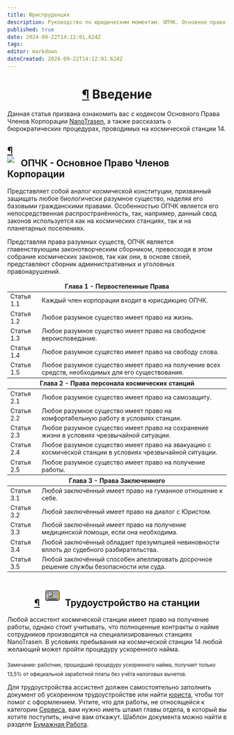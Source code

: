 ```yaml
---
title: Юриспруденция
description: Руководство по юридическим моментам. ОПЧК. Основное право членов корпорации.
published: true
date: 2024-09-22T14:12:01.624Z
tags: 
editor: markdown
dateCreated: 2024-09-22T14:12:01.624Z
---
```


<h1 style="text-align: center;" id="введение" class="toc-header"><a class="toc-anchor" href="#введение">¶</a> Введение</h1><div>

</div><p>Данная статья призвана ознакомить вас с кодексом Основного Права Членов Корпорации <a href="/backstory#nanotrasen" class="is-internal-link is-valid-page">NanoTrasen</a>, а также рассказать о бюрократических процедурах, проводимых на космической станции 14.</p><div>

</div><h2 id="опчк-основное-право-членов-корпорации" class="toc-header"><a class="toc-anchor" href="#опчк-основное-право-членов-корпорации">¶</a> 
  <div class="titleBox">
    <img src="/lawbook.png" style="height: 64px; margin-bottom: 8px;">
    <span style="margin-left:10px;">ОПЧК - Основное Право Членов Корпорации</span>
  </div>
</h2><div>

</div><p>Представляет собой аналог космической конституции, призванный защищать любое биологически разумное существо, наделяя его базовыми гражданскими правами. Особенностью ОПЧК является его непосредственная распространённость, так, например, данный свод законов используется как на космических станциях, так и на планетарных поселениях.</p>
<p>Представляя права разумных существ, ОПЧК является главенствующим законотворческим сборником, превосходя в этом собрание космических законов, так как они, в основе своей, представляют сборник административных и уголовных правонарушений.</p><div>

</div><center>
  <table class="table-name">
    <thead>
      <tr>
        <th colspan="2" style="border-top: none!important">Глава 1 - Первостепенные Права</th>
      </tr>
    </thead>
    <tbody>
      <tr>
        <td>Статья 1.1</td>
        <td>Каждый член корпорации входит в юрисдикцию ОПЧК.</td>
      </tr>
      <tr>
        <td>Статья 1.2</td>
        <td>Любое разумное существо имеет право на жизнь.</td>
      </tr>
      <tr>
        <td>Статья 1.3</td>
        <td>Любое разумное существо имеет право на свободное вероисповедание.</td>
      </tr>
      <tr>
        <td>Статья 1.4</td>
        <td>Любое разумное существо имеет право на свободу слова.</td>
      </tr>
      <tr>
        <td>Статья 1.5</td>
        <td>Любое разумное существо имеет право на получение всех средств, необходимых для его существования.</td>
      </tr>
    </tbody>
    <thead>
      <tr>
        <th colspan="2">Глава 2 - Права персонала космических станций</th>
      </tr>
    </thead>
    <tbody>
      <tr>
        <td>Статья 2.1</td>
        <td>Любое разумное существо имеет право на самозащиту.</td>
      </tr>
      <tr>
        <td>Статья 2.2</td>
        <td>Любое разумное существо имеет право на комфортабельную работу в условиях станции.</td>
      </tr>
      <tr>
        <td>Статья 2.3</td>
        <td>Любое разумное существо имеет право на сохранение жизни в условиях чрезвычайной ситуации.</td>
      </tr>
      <tr>
        <td>Статья 2.4</td>
        <td>Любое разумное существо имеет право на эвакуацию с космической станции в условиях чрезвычайной ситуации.</td>
      </tr>
      <tr>
        <td>Статья 2.5</td>
        <td>Любое разумное существо имеет право на получение работы.</td>
      </tr>
    </tbody>
    <thead>
      <tr>
        <th colspan="2">Глава 3 - Права Заключенного</th>
      </tr>
    </thead>
    <tbody>
      <tr>
        <td>Статья 3.1</td>
        <td>Любой заключённый имеет право на гуманное отношение к себе.</td>
      </tr>
      <tr>
        <td>Статья 3.2</td>
        <td>Любой заключённый имеет право на диалог с Юристом.</td>
      </tr>
      <tr>
        <td>Статья 3.3</td>
        <td>Любой заключённый имеет право на получение медицинской помощи, если она необходима.</td>
      </tr>
      <tr>
        <td>Статья 3.4</td>
        <td>Любой заключённый обладает презумпцией невиновности вплоть до судебного разбирательства.</td>
      </tr>
      <tr>
        <td>Статья 3.5</td>
        <td>Любой заключённый способен апеллировать досрочное решение службы безопасности или суда.</td>
      </tr>
    </tbody>
  </table>
</center><div>

</div><h2 style="text-align: center;" class="h2text toc-header" id="трудоустройство-на-станции"><a class="toc-anchor" href="#трудоустройство-на-станции">¶</a> 
  <img src="/64px-id_regular.png" alt="64px-id_regular.png" height="48">
  Трудоустройство на станции
</h2>
<p>Любой ассистент космической станции имеет право на получение работы, однако стоит учитывать, что полноценные контракты о найме сотрудников производятся на специализированных станциях NanoTrasen. В условиях пребывания на космической станции 14 любой желающий может пройти процедуру ускоренного найма.
</p><p>
  <sub>
    Замечание: работник, прошедший процедуру ускоренного найма, получает только 13,5% от официальной заработной платы без учёта налоговых вычетов.
  </sub>
</p>
<p>Для трудоустройства ассистент должен самостоятельно заполнить документ об ускоренном трудоустройстве или найти <a href="/roles/lawyer" class="is-internal-link is-valid-page">юриста</a>, чтобы тот помог с оформлением. Учтите, что для работы, не относящейся к категории <a href="/roles/servicedepartment" class="is-internal-link is-valid-page">Сервиса</a>, вам нужно иметь штамп главы отдела, в который вы хотите поступить, иначе вам откажут. Шаблон документа можно найти в разделе
  <a href="/guides/bureaucracy" class="is-internal-link is-valid-page">Бумажная Работа</a>.
</p>